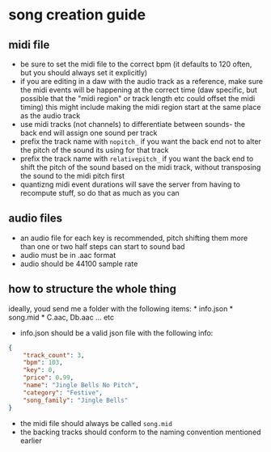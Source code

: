 # song creation guide

## midi file
* be sure to set the midi file to the correct bpm (it defaults to 120 often, but you should always set it explicitly)
* if you are editing in a daw with the audio track as a reference, make sure the midi events will
be happening at the correct time (daw specific, but possible that the "midi region" or track length etc could offset the midi timing)
this might include making the midi region start at the same place as the audio track
* use midi tracks (not channels) to differentiate between sounds- the back end will assign one sound per track
* prefix the track name with `nopitch_` if you want the back end not to alter the pitch of the sound its using for that track
* prefix the track name with `relativepitch_` if you want the back end to shift the pitch of the sound based on the midi track, without transposing the sound to the midi pitch first
* quantizng midi event durations will save the server from having to recompute stuff, so do that as much as you can

## audio files
* an audio file for each key is recommended, pitch shifting them more than one or two half steps can start to sound bad
* audio must be in .aac format
* audio should be 44100 sample rate

## how to structure the whole thing
ideally, youd send me a folder with the following items:
    * info.json
    * song.mid
    * C.aac, Db.aac ... etc

* info.json should be a valid json file with the following info:
```json
{
    "track_count": 3,
    "bpm": 103,
    "key": 0,
    "price": 0.99,
    "name": "Jingle Bells No Pitch",
    "category": "Festive",
    "song_family": "Jingle Bells"
}
```
* the midi file should always be called `song.mid`
* the backing tracks should conform to the naming convention mentioned earlier
